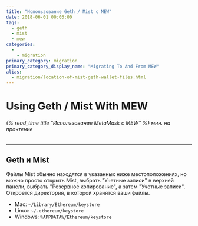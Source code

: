 ```yaml
---
title: "Использование Geth / Mist с MEW"
date: 2018-06-01 00:03:00
tags:
  - geth
  - mist
  - mew
categories:
  - 
    - migration
primary_category: migration
primary_category_display_name: "Migrating To And From MEW"
alias:
  - migration/location-of-mist-geth-wallet-files.html
---
```


# __Using Geth / Mist With MEW__
###### {% read_time title "Использование MetaMask с MEW" %} мин. на прочтение
***

## __Geth и Mist__

Файлы Mist обычно находятся в указанных ниже местоположениях, но можно просто открыть Mist, выбрать "Учетные записи" в верхней панели, выбрать "Резервное копирование", а затем "Учетные записи". Откроется директория, в которой хранятся ваши файлы.

* Mac: `~/Library/Ethereum/keystore`
* Linux: `~/.ethereum/keystore`
* Windows: `%APPDATA%/Ethereum/keystore`